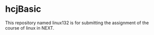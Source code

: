 hcjBasic
========

This repository named linux132 is for submitting the assignment of the course of linux in NEXT.
